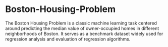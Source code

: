 # Boston-Housing-Problem
The Boston Housing Problem is a classic machine learning task centered around predicting the median value of owner-occupied homes in different neighborhoods of Boston. It serves as a benchmark dataset widely used for regression analysis and evaluation of regression algorithms.
